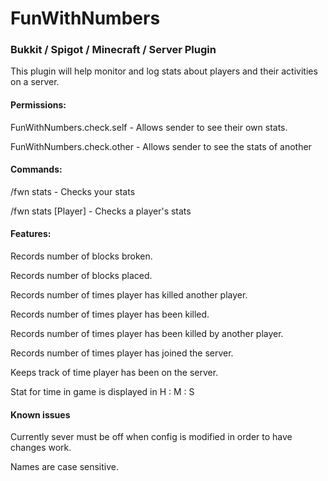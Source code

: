 # FunWithNumbers
### Bukkit / Spigot / Minecraft / Server Plugin

This plugin will help monitor and log stats about players and their activities on a server.

#### Permissions:
FunWithNumbers.check.self - Allows sender to see their own stats.

FunWithNumbers.check.other - Allows sender to see the stats of another

#### Commands:
/fwn stats - Checks your stats

/fwn stats  [Player] - Checks a player's stats

#### Features:
Records number of blocks broken.

Records number of blocks placed.

Records number of times player has killed another player.

Records number of times player has been killed.

Records number of times player has been killed by another player.

Records number of times player has joined the server.

Keeps track of time player has been on the server.

Stat for time in game is displayed in H : M : S

#### Known issues
Currently sever must be off when config is modified in order to have changes work.

Names are case sensitive.
